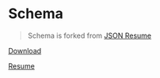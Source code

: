 # Schema

> Schema is forked from [JSON Resume](https://jsonresume.org)

<a href="_media/resume.json">Download</a>

[Resume](_media/resume.json ':include')
